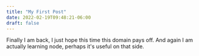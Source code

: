 ```yaml
---
title: "My First Post"
date: 2022-02-19T09:48:21-06:00
draft: false
---
```

Finally I am back, I just hope this time this domain pays off.
And again I am actually learning node, perhaps it's useful on that side.